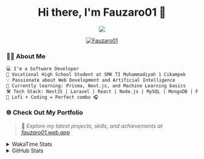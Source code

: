 <h1 align="center">Hi there, I'm Fauzaro01 👋</h1>

<p align="center">
  <img src="https://readme-typing-svg.herokuapp.com?font=Fira+Code&size=22&pause=1000&center=true&vCenter=true&width=460&lines=Full+Stack+Web+Developer;Self-Taught+Programmer;Always+Learning+New+Things;Love+to+Build+Cool+Stuff+😎" />
</p>

<p align="center">
  <a href="https://github.com/Fauzaro01">
    <img src="https://komarev.com/ghpvc/?username=Fauzaro01&label=Profile+views&color=blue&style=flat" alt="Fauzaro01" />
  </a>
</p>

### 👨‍💻 About Me

```txt
💻 I'm a Software Developer
🏫 Vocational High School Student at SMK TI Muhammadiyah 1 Cikampek
💡 Passionate about Web Development and Artificial Intelligence
🌱 Currently learning: Prisma, Next.js, and Machine Learning basics
🛠️ Tech Stack: NextJS | Laravel | React | Node.js | MySQL | MongoDB | PrismaJS
🎵 Lofi + Coding = Perfect combo 🎧
```


### 🌐 Check Out My Portfolio

> 📎 *Explore my latest projects, skills, and achievements at [fauzaro01.web.app](https://fauzaro01.web.app)*


<details>
  <summary>
     WakaTime Stats
  </summary>
  <br>
  
  <!--START_SECTION:waka-->

```txt
From: 10 September 2021 - To: 15 June 2025

Total Time: 886 hrs 38 mins

JavaScript          281 hrs 53 mins ████████░░░░░░░░░░░░░░░░░   31.79 %
PHP                 178 hrs 17 mins █████░░░░░░░░░░░░░░░░░░░░   20.11 %
HTML                106 hrs 15 mins ███░░░░░░░░░░░░░░░░░░░░░░   11.98 %
Blade Template      85 hrs 52 mins  ██▒░░░░░░░░░░░░░░░░░░░░░░   09.69 %
EJS                 56 hrs 49 mins  █▓░░░░░░░░░░░░░░░░░░░░░░░   06.41 %
Java                41 hrs 50 mins  █▒░░░░░░░░░░░░░░░░░░░░░░░   04.72 %
CSS                 35 hrs 22 mins  █░░░░░░░░░░░░░░░░░░░░░░░░   03.99 %
JSON                32 hrs 1 min    █░░░░░░░░░░░░░░░░░░░░░░░░   03.61 %
Python              13 hrs 52 mins  ▒░░░░░░░░░░░░░░░░░░░░░░░░   01.56 %
Other               6 hrs 38 mins   ▒░░░░░░░░░░░░░░░░░░░░░░░░   00.75 %
```

<!--END_SECTION:waka-->
</details>
<details>
  <summary>
    GitHub Stats
  </summary>
  <br>
  <div align="center">
    <img src="https://github-readme-stats.vercel.app/api?username=Fauzaro01&show_icons=true&theme=algolia" alt="Fauzaro01's GitHub Stats" style="margin: 20px;" />
    <img src="https://github-readme-streak-stats.herokuapp.com/?user=Fauzaro01&theme=algolia" alt="Fauzaro01's GitHub Streak" style="margin: 20px;" />
  </div>

  <div align="center">
    <img src="https://github-readme-stats.vercel.app/api?username=Fauzaro01&show_icons=true&locale=en&count_private=true&hide_rank=true&custom_title=My%20GitHub%20Stats&disable_animations=true&theme=algolia" alt="Fauzaro01's Stars" style="margin: 20px;" />
    <img src="https://github-readme-stats.vercel.app/api/top-langs/?username=Fauzaro01&langs_count=8&theme=algolia&layout=compact" alt="Top Languages" style="margin: 20px;" />
  </div>
</details>
